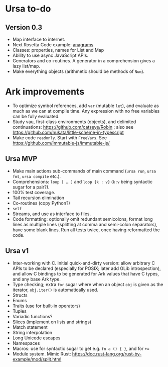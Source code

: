 # Ursa to-do

## Version 0.3

* Map interface to internet.
* Next Rosetta Code example: [anagrams](https://rosettacode.org/wiki/Anagrams#Python)
* Classes: properties, names for List and Map
* Ability to use async JavaScript APIs.
* Generators and co-routines. A generator in a comprehension gives a lazy
  list/map.
* Make everything objects (arithmetic should be methods of `Num`).

# Ark improvements

* To optimize symbol references, add `var` (mutable `let`), and
  evaluate as much as we can at compile time. Any expression with no free
  variables can be fully evaluated.
* Study vau, first-class environments (objects), and delimited
  continuations: https://github.com/catseye/Robin ; also see
  https://github.com/nukata/little-scheme-in-typescript
* Make code `readonly`. Start with `FreeVars`.
  See https://github.com/immutable-js/immutable-js/

## Ursa MVP

* Make main actions sub-commands of main command (`ursa run`, `ursa fmt`,
  `ursa compile` etc.).
* Comprehensions: `loop [ … ]` and `loop {k : v}` (`k:v` being syntactic
  sugar for a pair?).
* 100% test coverage.
* Tail recursion elimination
* Co-routines (copy Python?)
* `self`
* Streams, and use as interface to files.
* Code formatting: optionally omit redundant semicolons, format long lines
  as multiple lines (splitting at comma and semi-colon separators), have
  some blank lines. Run all tests twice, once having reformatted the code.

## Ursa v1

* Inter-working with C. Initial quick-and-dirty version: allow arbitrary C
  APIs to be declared (especially for POSIX; later add GLib introspection),
  and allow C bindings to be generated for Ark values that have C types, and
  any base Ark type.
* Type checking; extra `for` sugar where when an object `obj` is given as
  the iterator, `obj.iter()` is automatically used.
* Structs
* Enums
* Traits (use for built-in operators)
* Tuples
* Variadic functions?
* Slices (implement on lists and strings)
* Match statement
* String interpolation
* Long Unicode escapes
* Namespaces
* Macros: use for syntactic sugar to get e.g. `fn a () { }`, and for `+=`
* Module system. Mimic Rust: https://doc.rust-lang.org/rust-by-example/mod/split.html
